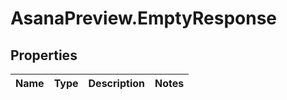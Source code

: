 # AsanaPreview.EmptyResponse

## Properties
Name | Type | Description | Notes
------------ | ------------- | ------------- | -------------
